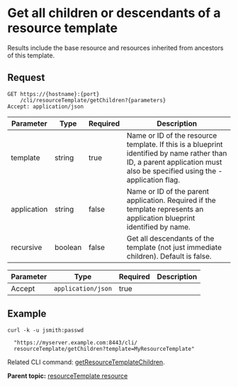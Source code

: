# Get all children or descendants of a resource template

Results include the base resource and resources inherited from ancestors of this template.

## Request

```
GET https://{hostname}:{port}
    /cli/resourceTemplate/getChildren?{parameters}
Accept: application/json

```

|Parameter|Type|Required|Description|
|---------|----|--------|-----------|
|template|string|true|Name or ID of the resource template. If this is a blueprint identified by name rather than ID, a parent application must also be specified using the -application flag.|
|application|string|false|Name or ID of the parent application. Required if the template represents an application blueprint identified by name.|
|recursive|boolean|false|Get all descendants of the template \(not just immediate children\). Default is false.|

|Parameter|Type|Required|Description|
|---------|----|--------|-----------|
|Accept|`application/json`|true| |

## Example

```
curl -k -u jsmith:passwd 
   
  "https://myserver.example.com:8443/cli/
  resourceTemplate/getChildren?template=MyResourceTemplate" 

```

Related CLI command: [getResourceTemplateChildren](udclient_getresourcetemplatechildren.md).

**Parent topic:** [resourceTemplate resource](../../com.udeploy.api.doc/topics/rest_cli_resourcetemplate.md)

